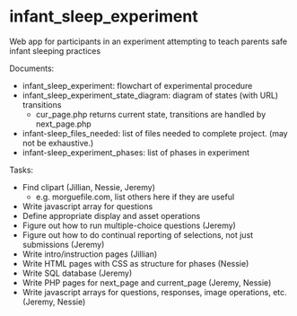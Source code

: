 # infant_sleep_experiment
Web app for participants in an experiment attempting to teach parents safe infant sleeping practices

Documents:
* infant_sleep_experiment: flowchart of experimental procedure
* infant_sleep_experiment_state_diagram: diagram of states (with URL) transitions
	- cur_page.php returns current state, transitions are handled by next_page.php
* infant-sleep_files_needed: list of files needed to complete project. (may not be exhaustive.)
* infant-sleep_experiment_phases: list of phases in experiment

Tasks:
* Find clipart (Jillian, Nessie, Jeremy)
	- e.g. morguefile.com, list others here if they are useful
* Write javascript array for questions
* Define appropriate display and asset operations
* Figure out how to run multiple-choice questions (Jeremy)
* Figure out how to do continual reporting of selections, not just submissions (Jeremy)
* Write intro/instruction pages (Jillian)
* Write HTML pages with CSS as structure for phases (Nessie)
* Write SQL database (Jeremy)
* Write PHP pages for next_page and current_page (Jeremy, Nessie)
* Write javascript arrays for questions, responses, image operations, etc. (Jeremy, Nessie)